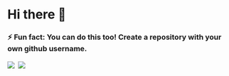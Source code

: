 # Hi there 👋
### ⚡ Fun fact: You can do this too! Create a repository with your own github username.

<img align="center" src="https://github-readme-stats.vercel.app/api?username=yashrastogi&show_icons=true&theme=radical" />&nbsp;&nbsp;<img align="center" src="https://github-readme-stats.vercel.app/api/top-langs/?username=yashrastogi&layout=compact" />


<!--
**yashrastogi/yashrastogi** is a ✨ _special_ ✨ repository because its `README.md` (this file) appears on your GitHub profile.

Here are some ideas to get you started:

- 🔭 I’m currently working on ...
- 🌱 I’m currently learning ...
- 👯 I’m looking to collaborate on ...
- 🤔 I’m looking for help with ...
- 💬 Ask me about ...
- 📫 How to reach me: ...
- 😄 Pronouns: ...
- ⚡ Fun fact: ...
-->
